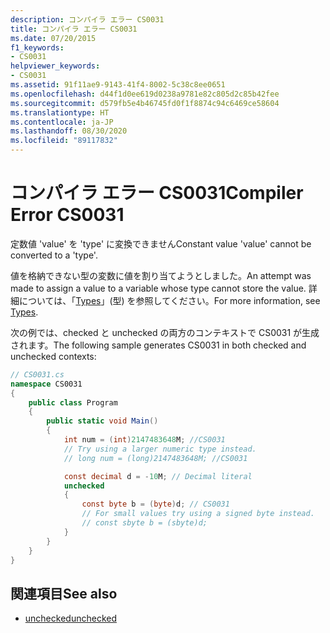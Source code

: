 ```yaml
---
description: コンパイラ エラー CS0031
title: コンパイラ エラー CS0031
ms.date: 07/20/2015
f1_keywords:
- CS0031
helpviewer_keywords:
- CS0031
ms.assetid: 91f11ae9-9143-41f4-8002-5c38c8ee0651
ms.openlocfilehash: d44f1d0ee619d0238a9781e82c805d2c85b42fee
ms.sourcegitcommit: d579fb5e4b46745fd0f1f8874c94c6469ce58604
ms.translationtype: HT
ms.contentlocale: ja-JP
ms.lasthandoff: 08/30/2020
ms.locfileid: "89117832"
---
```

# <a name="compiler-error-cs0031"></a><span data-ttu-id="abf4b-103">コンパイラ エラー CS0031</span><span class="sxs-lookup"><span data-stu-id="abf4b-103">Compiler Error CS0031</span></span>

<span data-ttu-id="abf4b-104">定数値 'value' を 'type' に変換できません</span><span class="sxs-lookup"><span data-stu-id="abf4b-104">Constant value 'value' cannot be converted to a 'type'.</span></span>

<span data-ttu-id="abf4b-105">値を格納できない型の変数に値を割り当てようとしました。</span><span class="sxs-lookup"><span data-stu-id="abf4b-105">An attempt was made to assign a value to a variable whose type cannot store the value.</span></span> <span data-ttu-id="abf4b-106">詳細については、「[Types](../programming-guide/types/index.md)」(型) を参照してください。</span><span class="sxs-lookup"><span data-stu-id="abf4b-106">For more information, see [Types](../programming-guide/types/index.md).</span></span>

<span data-ttu-id="abf4b-107">次の例では、checked と unchecked の両方のコンテキストで CS0031 が生成されます。</span><span class="sxs-lookup"><span data-stu-id="abf4b-107">The following sample generates CS0031 in both checked and unchecked contexts:</span></span>

```csharp
// CS0031.cs
namespace CS0031
{
    public class Program
    {
        public static void Main()
        {
            int num = (int)2147483648M; //CS0031
            // Try using a larger numeric type instead.
            // long num = (long)2147483648M; //CS0031

            const decimal d = -10M; // Decimal literal
            unchecked
            {
                const byte b = (byte)d; // CS0031
                // For small values try using a signed byte instead.
                // const sbyte b = (sbyte)d;
            }
        }
    }
}
```

## <a name="see-also"></a><span data-ttu-id="abf4b-108">関連項目</span><span class="sxs-lookup"><span data-stu-id="abf4b-108">See also</span></span>

- [<span data-ttu-id="abf4b-109">unchecked</span><span class="sxs-lookup"><span data-stu-id="abf4b-109">unchecked</span></span>](../language-reference/keywords/unchecked.md)
